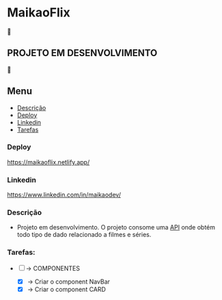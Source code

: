 # MaikaoFlix

🚧

## PROJETO EM DESENVOLVIMENTO

🚧

## Menu

- [Descrição](#Descrição)
- [Deploy](#Deploy)
- [Linkedin](#Linkedin)
- [Tarefas](#Tarefas)

### Deploy

https://maikaoflix.netlify.app/

### Linkedin

https://www.linkedin.com/in/maikaodev/

### Descrição

- Projeto em desenvolvimento. O projeto consome uma [API](https://developers.themoviedb.org/3) onde obtém todo tipo de dado relacionado a filmes e séries.

### Tarefas:

- [ ] -> COMPONENTES

  - [x] -> Criar o component NavBar
  - [x] -> Criar o component CARD
  - [x] -> Criar o component Alert
  - [x] -> Criar o component Loading

- [x] -> PÁGINAS

  - [x] -> Home
  - [x] -> Movie/:id
  - [x] -> Search/:id
    - [x] -> Paginação
    - [x] -> Layout
      - [x] -> Background sem imagem
  - [x] -> Catch All

- [ ] - Others
  - [x] -> Create pagination for the most rated
  - [x] -> Fixing CSS -> Hover on details changes layout
  - [x] -> Save the current page -> Top Rated
  - [x] -> Add new propriete in <Pagination/> - current
  - [x] -> Format detail page numbers
  - [x] -> Criar um botão ' VOLTAR ' para página anterior
  - [x] -> Criar um novo layout para página inicial
  - [x] -> Mudar a variáveis de ambiente para deixar mais flexível
  - [x] -> Melhorar o layout dos cartazes
  - [x] -> Colocar na página inicial uma pré-visualização dos mais avaliados(filmes e séries)
  - [x] -> Adicionar mais informações nos detalhes
  - [x] -> Adicionar recomendações nos detalhes
  - [x] -> Adicionar coleções nos detalhes
  - [x] -> Adicionar Trailer
  - [x] -> Criar um menu de navegação para filmes, tv
  - [x] -> Adicionar minhas redes sociais
  - [x] -> Remover as redes sociais do header e por no footer como layout padrão
  - [x] -> Corrigir a função de subir para o topo da página
  - [x] -> Adicionar um método de busca no menu em telas menores
  - [x] -> Remover o alerta quando tem erro na requisição
  - [x] -> Remover <Card/> sem background ou adicionar um padrão
  - [ ] -> Criar uma pasta para os types(TS)
- [ ] -> Testes
- [ ] -> Testes unitários
- [ ] -> Teste de ponta a ponta
- [ ] -> MOCK
- [ ] -> Error boundaries
